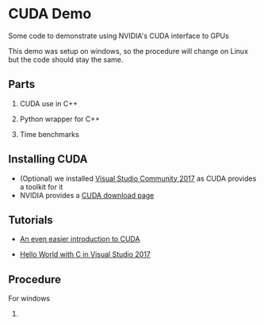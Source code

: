 # CUDA Demo

Some code to demonstrate using NVIDIA's CUDA interface to GPUs

This demo was setup on windows, so the procedure will change on Linux but the code should stay the same.

## Parts

1. CUDA use in C++
2. Python wrapper for C++

3. Time benchmarks

## Installing CUDA

- (Optional) we installed [Visual Studio Community 2017](https://visualstudio.microsoft.com/downloads/) as CUDA provides a toolkit for it
- NVIDIA provides a [CUDA download page](https://developer.nvidia.com/cuda-downloads)

## Tutorials

- [An even easier introduction to CUDA](https://devblogs.nvidia.com/even-easier-introduction-cuda/)

- [Hello World with C in Visual Studio 2017](https://visualstudio.microsoft.com/vs/support/hello-world-c-using-visual-studio-2017/)

## Procedure

For windows

1. 